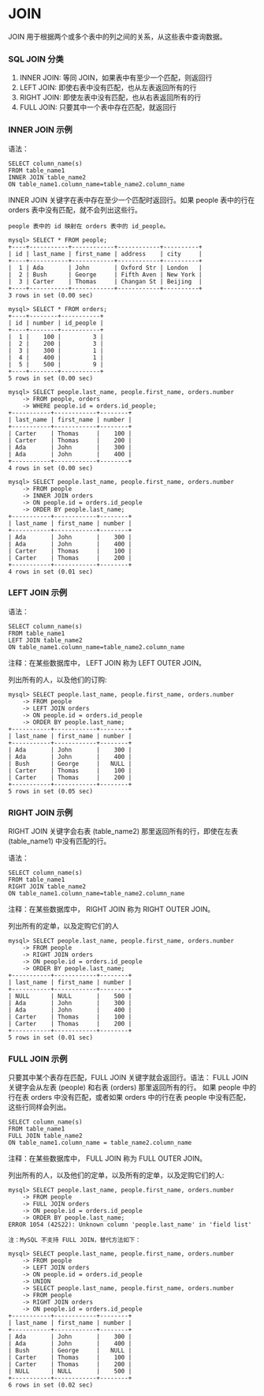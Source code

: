 JOIN
===

JOIN 用于根据两个或多个表中的列之间的关系，从这些表中查询数据。

### SQL JOIN 分类

1. INNER JOIN: 等同 JOIN，如果表中有至少一个匹配，则返回行
2. LEFT JOIN: 即使右表中没有匹配，也从左表返回所有的行
3. RIGHT JOIN: 即使左表中没有匹配，也从右表返回所有的行
4. FULL JOIN: 只要其中一个表中存在匹配，就返回行

### INNER JOIN 示例

语法：

```
SELECT column_name(s)
FROM table_name1
INNER JOIN table_name2
ON table_name1.column_name=table_name2.column_name
```
INNER JOIN 关键字在表中存在至少一个匹配时返回行。如果 people 表中的行在 orders 表中没有匹配，就不会列出这些行。

```
people 表中的 id 映射在 orders 表中的 id_people。

mysql> SELECT * FROM people;
+----+-----------+------------+------------+----------+
| id | last_name | first_name | address    | city     |
+----+-----------+------------+------------+----------+
|  1 | Ada       | John       | Oxford Str | London   |
|  2 | Bush      | George     | Fifth Aven | New York |
|  3 | Carter    | Thomas     | Changan St | Beijing  |
+----+-----------+------------+------------+----------+
3 rows in set (0.00 sec)

mysql> SELECT * FROM orders;
+----+--------+-----------+
| id | number | id_people |
+----+--------+-----------+
|  1 |    100 |         3 |
|  2 |    200 |         3 |
|  3 |    300 |         1 |
|  4 |    400 |         1 |
|  5 |    500 |         9 |
+----+--------+-----------+
5 rows in set (0.00 sec)

mysql> SELECT people.last_name, people.first_name, orders.number
    -> FROM people, orders
    -> WHERE people.id = orders.id_people;
+-----------+------------+--------+
| last_name | first_name | number |
+-----------+------------+--------+
| Carter    | Thomas     |    100 |
| Carter    | Thomas     |    200 |
| Ada       | John       |    300 |
| Ada       | John       |    400 |
+-----------+------------+--------+
4 rows in set (0.00 sec)

mysql> SELECT people.last_name, people.first_name, orders.number
    -> FROM people
    -> INNER JOIN orders
    -> ON people.id = orders.id_people
    -> ORDER BY people.last_name;
+-----------+------------+--------+
| last_name | first_name | number |
+-----------+------------+--------+
| Ada       | John       |    300 |
| Ada       | John       |    400 |
| Carter    | Thomas     |    100 |
| Carter    | Thomas     |    200 |
+-----------+------------+--------+
4 rows in set (0.01 sec)
```

### LEFT JOIN 示例

语法：

```
SELECT column_name(s)
FROM table_name1
LEFT JOIN table_name2
ON table_name1.column_name=table_name2.column_name
```

注释：在某些数据库中， LEFT JOIN 称为 LEFT OUTER JOIN。

列出所有的人，以及他们的订购:

```
mysql> SELECT people.last_name, people.first_name, orders.number
    -> FROM people
    -> LEFT JOIN orders
    -> ON people.id = orders.id_people
    -> ORDER BY people.last_name;
+-----------+------------+--------+
| last_name | first_name | number |
+-----------+------------+--------+
| Ada       | John       |    300 |
| Ada       | John       |    400 |
| Bush      | George     |   NULL |
| Carter    | Thomas     |    100 |
| Carter    | Thomas     |    200 |
+-----------+------------+--------+
5 rows in set (0.05 sec)
```

### RIGHT JOIN 示例

RIGHT JOIN 关键字会右表 (table_name2) 那里返回所有的行，即使在左表 (table_name1) 中没有匹配的行。

语法：

```
SELECT column_name(s)
FROM table_name1
RIGHT JOIN table_name2
ON table_name1.column_name=table_name2.column_name
```

注释：在某些数据库中， RIGHT JOIN 称为 RIGHT OUTER JOIN。

列出所有的定单，以及定购它们的人

```
mysql> SELECT people.last_name, people.first_name, orders.number
    -> FROM people
    -> RIGHT JOIN orders
    -> ON people.id = orders.id_people
    -> ORDER BY people.last_name;
+-----------+------------+--------+
| last_name | first_name | number |
+-----------+------------+--------+
| NULL      | NULL       |    500 |
| Ada       | John       |    300 |
| Ada       | John       |    400 |
| Carter    | Thomas     |    100 |
| Carter    | Thomas     |    200 |
+-----------+------------+--------+
5 rows in set (0.01 sec)
```

### FULL JOIN 示例

只要其中某个表存在匹配，FULL JOIN 关键字就会返回行。语法：
FULL JOIN 关键字会从左表 (people) 和右表 (orders) 那里返回所有的行。
如果 people 中的行在表 orders 中没有匹配，或者如果 orders 中的行在表 people 中没有匹配，这些行同样会列出。

```
SELECT column_name(s)
FROM table_name1
FULL JOIN table_name2
ON table_name1.column_name = table_name2.column_name
```

注释：在某些数据库中， FULL JOIN 称为 FULL OUTER JOIN。

列出所有的人，以及他们的定单，以及所有的定单，以及定购它们的人:

```
mysql> SELECT people.last_name, people.first_name, orders.number
    -> FROM people
    -> FULL JOIN orders
    -> ON people.id = orders.id_people
    -> ORDER BY people.last_name;
ERROR 1054 (42S22): Unknown column 'people.last_name' in 'field list'

注：MySQL 不支持 FULL JOIN，替代方法如下：

mysql> SELECT people.last_name, people.first_name, orders.number
    -> FROM people
    -> LEFT JOIN orders
    -> ON people.id = orders.id_people
    -> UNION
    -> SELECT people.last_name, people.first_name, orders.number
    -> FROM people
    -> RIGHT JOIN orders
    -> ON people.id = orders.id_people
+-----------+------------+--------+
| last_name | first_name | number |
+-----------+------------+--------+
| Ada       | John       |    300 |
| Ada       | John       |    400 |
| Bush      | George     |   NULL |
| Carter    | Thomas     |    100 |
| Carter    | Thomas     |    200 |
| NULL      | NULL       |    500 |
+-----------+------------+--------+
6 rows in set (0.02 sec)
```
